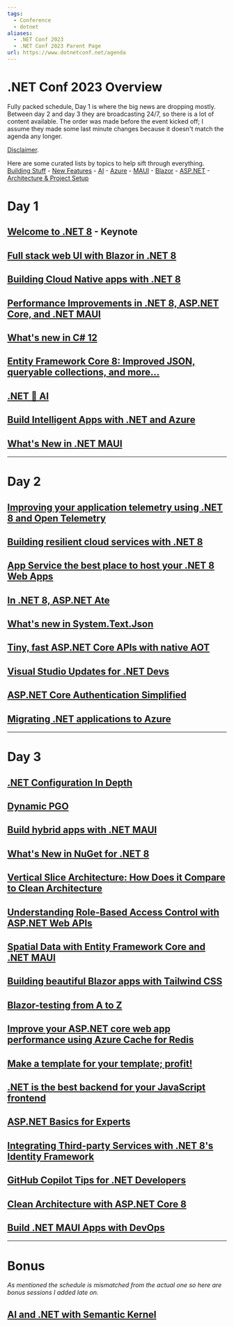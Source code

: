 ```yaml
---
tags:
  - Conference
  - dotnet
aliases:
  - .NET Conf 2023
  - .NET Conf 2023 Parent Page
url: https://www.dotnetconf.net/agenda
---
```

# .NET Conf 2023 Overview
Fully packed schedule, Day 1 is where the big news are dropping mostly. Between day 2 and day 3 they are broadcasting 24/7, so there is a lot of content available. The order was made before the event kicked off; I assume they made some last minute changes because it doesn't match the agenda any longer.

[Disclaimer](Disclaimer.md).

Here are some curated lists by topics to help sift through everything.
[Building Stuff](Curated%20Lists/Building%20Stuff.md) - [New Features](Curated%20Lists/New%20Features.md) - [AI](Curated%20Lists/AI.md) - [Azure](Curated%20Lists/Azure.md) - [MAUI](Curated%20Lists/MAUI.md) - [Blazor](Curated%20Lists/Blazor.md) - [ASP.NET](Curated%20Lists/ASP.NET.md) - [Architecture & Project Setup](Curated%20Lists/Architecture%20&%20Project%20Setup.md)
# Day 1
## [Welcome to .NET 8](Day%201/Welcome%20to%20.NET%208.md) - Keynote
## [Full stack web UI with Blazor in .NET 8](Day%201/Full%20stack%20web%20UI%20with%20Blazor%20in%20.NET%208.md)

## [Building Cloud Native apps with .NET 8](Day%201/Building%20Cloud%20Native%20apps%20with%20.NET%208.md)
## [Performance Improvements in .NET 8, ASP.NET Core, and .NET MAUI](Day%201/Performance%20Improvements%20in%20.NET%208,%20ASP.NET%20Core,%20and%20.NET%20MAUI.md)
## [What's new in C# 12](Day%201/What's%20new%20in%20Csharp%2012.md)
## [Entity Framework Core 8: Improved JSON, queryable collections, and more...](Day%201/Entity%20Framework%20Core%208%20Improved%20JSON,%20queryable%20collections,%20and%20more....md)
## [.NET 💖 AI](Day%201/dotnet%20💖%20AI.md)
## [Build Intelligent Apps with .NET and Azure](Day%201/Build%20Intelligent%20Apps%20with%20.NET%20and%20Azure.md)
## [What's New in .NET MAUI](Day%201/What's%20New%20in%20.NET%20MAUI.md)

---
# Day 2
## [Improving your application telemetry using .NET 8 and Open Telemetry](Day%202/Improving%20your%20application%20telemetry%20using%20.NET%208%20and%20Open%20Telemetry.md)
## [Building resilient cloud services with .NET 8](Day%202/Building%20resilient%20cloud%20services%20with%20.NET%208.md)
## [App Service the best place to host your .NET 8 Web Apps](Day%202/App%20Service%20the%20best%20place%20to%20host%20your%20.NET%208%20Web%20Apps.md)
## [In .NET 8, ASP.NET Ate](Day%202/In%20.NET%208,%20ASP.NET%20Ate.md) 
## [What's new in System.Text.Json](Day%202/What's%20new%20in%20System.Text.Json.md)
## [Tiny, fast ASP.NET Core APIs with native AOT](Day%202/Tiny,%20fast%20ASP.NET%20Core%20APIs%20with%20native%20AOT.md)
## [Visual Studio Updates for .NET Devs](Day%202/Visual%20Studio%20Updates%20for%20.NET%20Devs.md)
## [ASP.NET Core Authentication Simplified](Day%202/ASP.NET%20Core%20Authentication%20Simplified.md)
## [Migrating .NET applications to Azure](Day%202/Migrating%20.NET%20applications%20to%20Azure.md)

---
# Day 3
## [.NET Configuration In Depth](Day%203/dotnet%20Configuration%20In%20Depth.md)
## [Dynamic PGO](Day%203/Dynamic%20PGO.md)
## [Build hybrid apps with .NET MAUI](Day%203/Build%20hybrid%20apps%20with%20.NET%20MAUI.md)
## [What's New in NuGet for .NET 8](Day%203/What's%20New%20in%20NuGet%20for%20.NET%208.md)
## [Vertical Slice Architecture: How Does it Compare to Clean Architecture](Day%203/Vertical%20Slice%20Architecture%20How%20Does%20it%20Compare%20to%20Clean%20Architecture.md)
## [Understanding Role-Based Access Control with ASP.NET Web APIs](Day%203/Understanding%20Role-Based%20Access%20Control%20with%20ASP.NET%20Web%20APIs.md)
## [Spatial Data with Entity Framework Core and .NET MAUI](Day%203/Spatial%20Data%20with%20Entity%20Framework%20Core%20and%20.NET%20MAUI.md)
## [Building beautiful Blazor apps with Tailwind CSS](Day%203/Building%20beautiful%20Blazor%20apps%20with%20Tailwind%20CSS.md)
## [Blazor-testing from A to Z](Day%203/Blazor-testing%20from%20A%20to%20Z.md)
## [Improve your ASP.NET core web app performance using Azure Cache for Redis](Day%203/Improve%20your%20ASP.NET%20core%20web%20app%20performance%20using%20Azure%20Cache%20for%20Redis.md)
## [Make a template for your template; profit!](Day%203/Make%20a%20template%20for%20your%20template;%20profit!.md)
## [.NET is the best backend for your JavaScript frontend](Day%203/dotnet%20is%20the%20best%20backend%20for%20your%20JavaScript%20frontend.md)
## [ASP.NET Basics for Experts](Day%203/ASP.NET%20Basics%20for%20Experts.md)
## [Integrating Third-party Services with .NET 8's Identity Framework](Day%203/Integrating%20Third-party%20Services%20with%20.NET%208's%20Identity%20Framework.md)

## [GitHub Copilot Tips for .NET Developers](Day%203/GitHub%20Copilot%20Tips%20for%20.NET%20Developers.md)
## [Clean Architecture with ASP.NET Core 8](Day%203/Clean%20Architecture%20with%20ASP.NET%20Core%208.md)
## [Build .NET MAUI Apps with DevOps](Day%203/Build%20.NET%20MAUI%20Apps%20with%20DevOps.md)

---
# Bonus
_As mentioned the schedule is mismatched from the actual one so here are bonus sessions I added late on._
## [AI and .NET with Semantic Kernel](Day%20Bonus/AI%20and%20.NET%20with%20Semantic%20Kernel.md)

